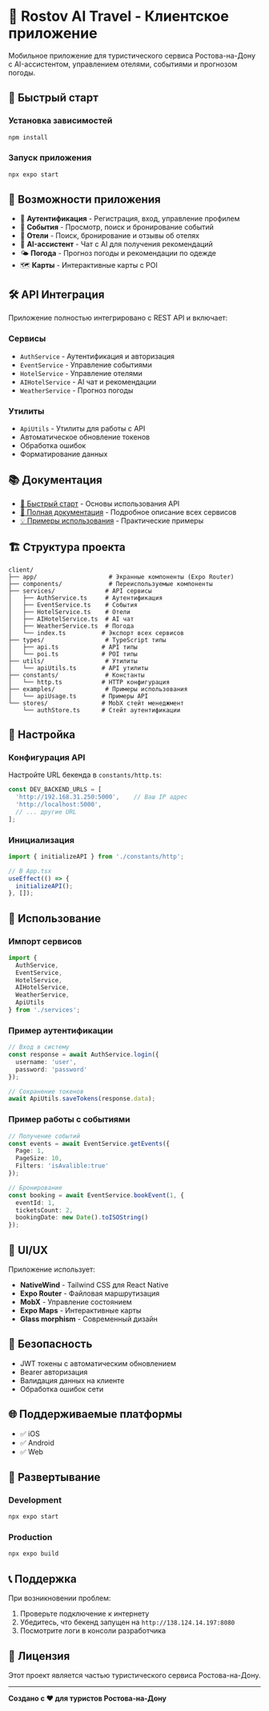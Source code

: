 # 🏨 Rostov AI Travel - Клиентское приложение

Мобильное приложение для туристического сервиса Ростова-на-Дону с AI-ассистентом, управлением отелями, событиями и прогнозом погоды.

## 🚀 Быстрый старт

### Установка зависимостей

```bash
npm install
```

### Запуск приложения

```bash
npx expo start
```

## 📱 Возможности приложения

- 🔐 **Аутентификация** - Регистрация, вход, управление профилем
- 🎉 **События** - Просмотр, поиск и бронирование событий
- 🏨 **Отели** - Поиск, бронирование и отзывы об отелях
- 🤖 **AI-ассистент** - Чат с AI для получения рекомендаций
- 🌤️ **Погода** - Прогноз погоды и рекомендации по одежде
- 🗺️ **Карты** - Интерактивные карты с POI

## 🛠️ API Интеграция

Приложение полностью интегрировано с REST API и включает:

### Сервисы
- `AuthService` - Аутентификация и авторизация
- `EventService` - Управление событиями
- `HotelService` - Управление отелями
- `AIHotelService` - AI чат и рекомендации
- `WeatherService` - Прогноз погоды

### Утилиты
- `ApiUtils` - Утилиты для работы с API
- Автоматическое обновление токенов
- Обработка ошибок
- Форматирование данных

## 📚 Документация

- [🚀 Быстрый старт](QUICK_START.md) - Основы использования API
- [📖 Полная документация](API_DOCUMENTATION.md) - Подробное описание всех сервисов
- [💡 Примеры использования](examples/apiUsage.ts) - Практические примеры

## 🏗️ Структура проекта

```
client/
├── app/                    # Экранные компоненты (Expo Router)
├── components/             # Переиспользуемые компоненты
├── services/              # API сервисы
│   ├── AuthService.ts     # Аутентификация
│   ├── EventService.ts    # События
│   ├── HotelService.ts    # Отели
│   ├── AIHotelService.ts  # AI чат
│   ├── WeatherService.ts  # Погода
│   └── index.ts          # Экспорт всех сервисов
├── types/                 # TypeScript типы
│   ├── api.ts            # API типы
│   └── poi.ts            # POI типы
├── utils/                 # Утилиты
│   └── apiUtils.ts       # API утилиты
├── constants/             # Константы
│   └── http.ts           # HTTP конфигурация
├── examples/              # Примеры использования
│   └── apiUsage.ts       # Примеры API
└── stores/               # MobX стейт менеджмент
    └── authStore.ts      # Стейт аутентификации
```

## 🔧 Настройка

### Конфигурация API

Настройте URL бекенда в `constants/http.ts`:

```typescript
const DEV_BACKEND_URLS = [
  'http://192.168.31.250:5000',    // Ваш IP адрес
  'http://localhost:5000',          
  // ... другие URL
];
```

### Инициализация

```typescript
import { initializeAPI } from './constants/http';

// В App.tsx
useEffect(() => {
  initializeAPI();
}, []);
```

## 📱 Использование

### Импорт сервисов

```typescript
import { 
  AuthService, 
  EventService, 
  HotelService, 
  AIHotelService, 
  WeatherService,
  ApiUtils 
} from './services';
```

### Пример аутентификации

```typescript
// Вход в систему
const response = await AuthService.login({
  username: 'user',
  password: 'password'
});

// Сохранение токенов
await ApiUtils.saveTokens(response.data);
```

### Пример работы с событиями

```typescript
// Получение событий
const events = await EventService.getEvents({
  Page: 1,
  PageSize: 10,
  Filters: 'isAvalible:true'
});

// Бронирование
const booking = await EventService.bookEvent(1, {
  eventId: 1,
  ticketsCount: 2,
  bookingDate: new Date().toISOString()
});
```

## 🎨 UI/UX

Приложение использует:
- **NativeWind** - Tailwind CSS для React Native
- **Expo Router** - Файловая маршрутизация
- **MobX** - Управление состоянием
- **Expo Maps** - Интерактивные карты
- **Glass morphism** - Современный дизайн

## 🔐 Безопасность

- JWT токены с автоматическим обновлением
- Bearer авторизация
- Валидация данных на клиенте
- Обработка ошибок сети

## 🌐 Поддерживаемые платформы

- ✅ iOS
- ✅ Android  
- ✅ Web

## 🚀 Развертывание

### Development

```bash
npx expo start
```

### Production

```bash
npx expo build
```

## 📞 Поддержка

При возникновении проблем:

1. Проверьте подключение к интернету
2. Убедитесь, что бекенд запущен на `http://138.124.14.197:8080`
3. Посмотрите логи в консоли разработчика

## 📄 Лицензия

Этот проект является частью туристического сервиса Ростова-на-Дону.

---

**Создано с ❤️ для туристов Ростова-на-Дону**
